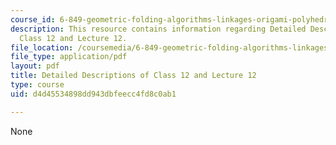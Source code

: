 ```yaml
---
course_id: 6-849-geometric-folding-algorithms-linkages-origami-polyhedra-fall-2012
description: This resource contains information regarding Detailed Descriptions of
  Class 12 and Lecture 12.
file_location: /coursemedia/6-849-geometric-folding-algorithms-linkages-origami-polyhedra-fall-2012/d4d45534898dd943dbfeecc4fd8c0ab1_MIT6_849F12_desc12.pdf
file_type: application/pdf
layout: pdf
title: Detailed Descriptions of Class 12 and Lecture 12
type: course
uid: d4d45534898dd943dbfeecc4fd8c0ab1

---
```

None